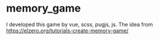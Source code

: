 # memory_game
I developed this game by vue, scss, pugjs, js. The idea from https://elzero.org/tutorials-create-memory-game/
